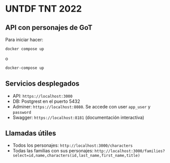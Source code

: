 # UNTDF TNT 2022
## API con personajes de GoT
Para iniciar hacer:
```bash
docker compose up
```
o
```bash
docker-compose up
```

## Servicios desplegados
- API: `https://localhost:3000`
- DB: Postgrest en el puerto 5432
- Adminer: `https://localhost:8080`. Se accede con user `app_user` y `password`
- Swagger: `https://localhost:8181` (documentación interactiva)

## Llamadas útiles
- Todos los personajes: `http://localhost:3000/characters`
- Todas las familias con sus personajes: `http://localhost:3000/families?select=id,name,characters(id,last_name,first_name,title)`
